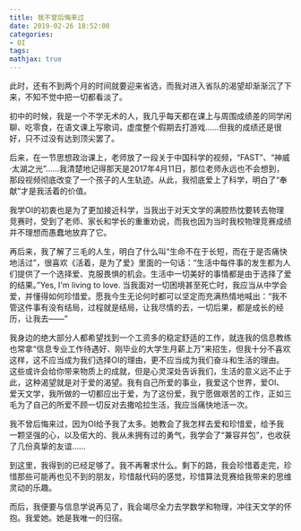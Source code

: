 ```yaml
---
title: 我不曾后悔来过
date: 2019-02-26 18:52:00
categories:
- OI
tags:
mathjax: true
---
```


此时，还有不到两个月的时间就要迎来省选，而我对进入省队的渴望却渐渐沉了下来，不知不觉中把一切都看淡了。

初中的时候，我是一个不学无术的人，我几乎每天都在课上与周围成绩差的同学闲聊、吃零食，在语文课上写歌词，虚度整个假期去打游戏……但我的成绩还是很好，只不过没有达到顶尖罢了。

后来，在一节思想政治课上，老师放了一段关于中国科学的视频，“FAST”、“神威·太湖之光”……我清楚地记得那天是2017年4月11日，那位老师永远也不会想到，那段视频彻底改变了一个孩子的人生轨迹。从此，我彻底爱上了科学，明白了“奉献”才是我活着的价值。

我学OI的初衷也是为了更加接近科学，当我出于对天文学的满腔热忱要转去物理竞赛时，受到了老师、家长和学长的重重劝说，而我也因为当时我校物理竞赛成绩并不理想而愚蠢地放弃了它。

再后来，我了解了三毛的人生，明白了什么叫“生命不在于长短，而在于是否痛快地活过”，很喜欢《活着，是为了爱》里面的一句话：“生活中每件事的发生都为人们提供了一个选择爱、克服畏惧的机会。生活中一切美好的事情都是由于选择了爱的结果。”Yes, I'm living to love. 当我面对一切困境甚至死亡时，我应当从中学会爱，并懂得如何珍惜爱。愿我今生无论何时都可以坚定而充满热情地喊出：“我不管这件事有没有结局，过程就是结局，让我尽情的去，一切后果，都是成长的经历，让我去——”

我身边的绝大部分人都希望找到一个工资多的稳定舒适的工作，就连我的信息教练也常拿“信息专业工作待遇好、刚毕业的大学生月薪上万”来招生，但我十分不喜欢这样，这不应当成为我们选择OI的理由，更不应当成为我们奋斗和生活的理由。这些或许会给你带来物质上的成就，但是心灵深处告诉我们，生活的意义远不止于此，这种渴望就是对于爱的渴望。我有自己所爱的事业，我爱这个世界，爱OI、爱天文学，我所做的一切都应出于爱，为了这份爱，我宁愿做艰苦的工作，正如三毛为了自己的所爱不顾一切反对去撒哈拉生活，我应当痛快地活一次。

我不曾后悔来过，因为OI给予我了太多。她教会了我怎样去爱和珍惜爱，给予我一颗坚强的心，以及偌大的、我从未拥有过的勇气，我学会了“兼容并包”，也收获了几份真挚的友谊……

到这里，我得到的已经足够了。我不再奢求什么。剩下的路，我会珍惜着走完，珍惜那些可能再也见不到的朋友，珍惜敲代码的感觉，珍惜算法竞赛给我带来的思维灵动的乐趣。

而后，我便要与信息学说再见了，我会竭尽全力去学数学和物理，冲往天文学的怀抱。我爱她。她是我唯一的归宿。
